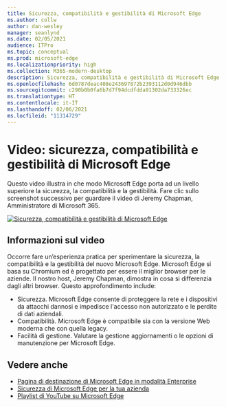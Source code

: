 ```yaml
---
title: Sicurezza, compatibilità e gestibilità di Microsoft Edge
ms.author: collw
author: dan-wesley
manager: seanlynd
ms.date: 02/05/2021
audience: ITPro
ms.topic: conceptual
ms.prod: microsoft-edge
ms.localizationpriority: high
ms.collection: M365-modern-desktop
description: Sicurezza, compatibilità e gestibilità di Microsoft Edge
ms.openlocfilehash: 6d0787deac408e243697872b2393112d0d946dbb
ms.sourcegitcommit: c290b0b0fa6b7d7f94dcdfdda91302da733326ec
ms.translationtype: HT
ms.contentlocale: it-IT
ms.lasthandoff: 02/06/2021
ms.locfileid: "11314729"
---
```

# Video: sicurezza, compatibilità e gestibilità di Microsoft Edge

Questo video illustra in che modo Microsoft Edge porta ad un livello superiore la sicurezza, la compatibilità e la gestibilità. Fare clic sullo screenshot successivo per guardare il video di Jeremy Chapman, Amministratore di Microsoft 365.

[![Sicurezza, compatibilità e gestibilità di Microsoft Edge](media/microsoft-edge-video-security-compatibility-manageability/0.png)](http://www.youtube.com/watch?v=uMmh_gNaM4I "Microsoft Edge security, compatibility, and manageability")

## Informazioni sul video

Occorre fare un’esperienza pratica per sperimentare la sicurezza, la compatibilità e la gestibilità del nuovo Microsoft Edge. Microsoft Edge si basa su Chromium ed è progettato per essere il miglior browser per le aziende. Il nostro host, Jeremy Chapman, dimostra in cosa si differenzia dagli altri browser. Questo approfondimento include:

- Sicurezza. Microsoft Edge consente di proteggere la rete e i dispositivi da attacchi dannosi e impedisce l'accesso non autorizzato e le perdite di dati aziendali.
- Compatibilità. Microsoft Edge è compatibile sia con la versione Web moderna che con quella legacy.
- Facilità di gestione. Valutare la gestione aggiornamenti o le opzioni di manutenzione per Microsoft Edge.

## Vedere anche

- [Pagina di destinazione di Microsoft Edge in modalità Enterprise](https://aka.ms/EdgeEnterprise)
- [Sicurezza di Microsoft Edge per la tua azienda](ms-edge-security-for-business.md)
- [Playlist di YouTube su Microsoft Edge](https://www.youtube.com/playlist?list=PLXtHYVsvn_b-uXh1tMeYpT-0iD8tD3tFy)